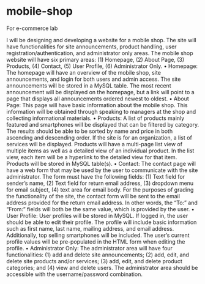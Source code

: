 # mobile-shop
For e-commerce lab

I will be designing and developing a website for a mobile shop. The site will have
functionalities for site announcements, product handling, user
registration/authentication, and administrator only areas.
The mobile shop website will have six primary areas: (1) Homepage, (2) About
Page, (3) Products, (4) Contact, (5) User Profile, (6) Administrator Only.
• Homepage: The homepage will have an overview of the mobile shop,
site announcements, and login for both users and admin access. The site
announcements will be stored in a MySQL table. The most recent
announcement will be displayed on the homepage, but a link will point to a
page that displays all announcements ordered newest to oldest.
• About Page: This page will have basic information about the mobile
shop. This information will be obtained through speaking to managers at
the shop and collecting informational materials.
• Products: A list of products mainly featured and smartphones will be
displayed that can be filtered by category. The results should be able to
be sorted by name and price in both ascending and descending order. If
the site is for an organization, a list of services will be displayed. Products
will have a multi-page list view of multiple items as well as a detailed view
of an individual product. In the list view, each item will be a hyperlink to the
detailed view for that item. Products will be stored in MySQL table(s).
• Contact: The contact page will have a web form that may be used by the
user to communicate with the site administrator. The form must have the
following fields: (1) Text field for sender’s name, (2) Text field for return
email address, (3) dropdown menu for email subject, (4) text area for email
body. For the purposes of grading the functionality of the site, the contact
form will be sent to the email address provided for the return email
address. In other words, the “To:” and “From:” fields will both be the same
value, which is provided by the user.
• User Profile: User profiles will be stored in MySQL. If logged in, the
user should be able to edit their profile. The profile will include basic
information such as first name, last name, mailing address, and email
address. Additionally, top selling smartphones will be included. The user’s
current profile values will be pre-populated in the HTML form when editing
the profile.
• Administrator Only: The administrator area will have four functionalities:
(1) add and delete site announcements; (2) add, edit, and delete site
products and/or services; (3) add, edit, and delete product categories; and
(4) view and delete users. The administrator area should be accessible
with the username/password combination.
